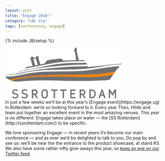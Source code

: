 ```yaml
---
layout: post
title: "Engage 2018!"
category: "LDC Via"
tags: [conferences, engage]
---
```


{% include JB/setup %}

<div class="full-header">
  <img src="/assets/img/blog/ss-rotterdam.gif" alt="Header image: SS Rotterdam" title="SS Rotterdam" height="165px" width="380px" />
</div>
In just a few weeks we’ll be at this year’s [Engage event](https://engage.ug) in Rotterdam: we’re so looking forward to it. Every year Theo, Hilde and team put together an excellent event in the most amazing venues. This year is no different: Engage takes place on water — the [SS Rotterdam](http://ssrotterdam.com/) to be specific.

We love sponsoring Engage — in recent years it’s become our main conference — and as ever we’d be delighted to talk to you. Do pop by and see us: we’ll be near the the entrance to the product showcase, at stand #3. We also have some rather nifty give-aways this year, so [keep an eye on our Twitter feed](https://twitter.com/ldcvia).
